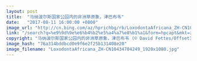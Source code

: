 ```yaml
---
layout: post
title:  "马纳波尔斯国家公园内的非洲草原象，津巴布韦"
date:   "2017-08-11 16:00:00 +0800"
image_url: "http://cn.bing.com/az/hprichbg/rb/LoxodontaAfricana_ZH-CN10434704249_1920x1080.jpg"
link: "/search?q=%e9%9d%9e%e6%b4%b2%e5%a4%a7%e8%b1%a1&form=hpcapt&mkt=zh-cn"
copyright: "马纳波尔斯国家公园内的非洲草原象，津巴布韦 (© David Fettes/Offset)"
image_hash: "76a314bddbcd0e9f6e2f25b131408e20"
image_filename: "LoxodontaAfricana_ZH-CN10434704249_1920x1080.jpg"
---
```

